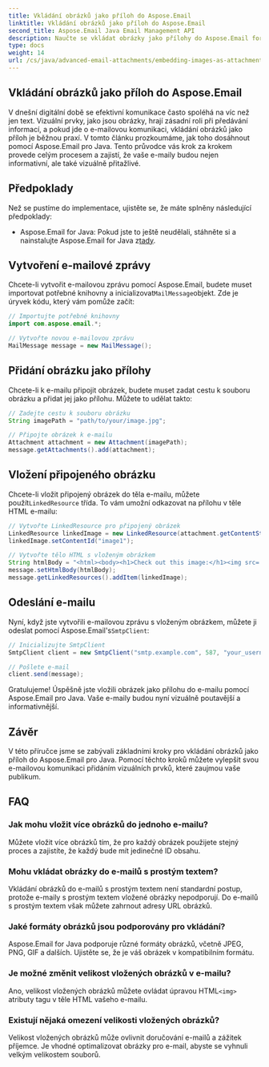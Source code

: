 ```yaml
---
title: Vkládání obrázků jako příloh do Aspose.Email
linktitle: Vkládání obrázků jako příloh do Aspose.Email
second_title: Aspose.Email Java Email Management API
description: Naučte se vkládat obrázky jako přílohy do Aspose.Email for Java. Povyšte svou e-mailovou komunikaci pomocí vizuálně poutavého obsahu.
type: docs
weight: 14
url: /cs/java/advanced-email-attachments/embedding-images-as-attachments/
---
```


## Vkládání obrázků jako příloh do Aspose.Email

V dnešní digitální době se efektivní komunikace často spoléhá na víc než jen text. Vizuální prvky, jako jsou obrázky, hrají zásadní roli při předávání informací, a pokud jde o e-mailovou komunikaci, vkládání obrázků jako příloh je běžnou praxí. V tomto článku prozkoumáme, jak toho dosáhnout pomocí Aspose.Email pro Java. Tento průvodce vás krok za krokem provede celým procesem a zajistí, že vaše e-maily budou nejen informativní, ale také vizuálně přitažlivé.

## Předpoklady

Než se pustíme do implementace, ujistěte se, že máte splněny následující předpoklady:

-  Aspose.Email for Java: Pokud jste to ještě neudělali, stáhněte si a nainstalujte Aspose.Email for Java z[tady](https://releases.aspose.com/email/java/).

## Vytvoření e-mailové zprávy

 Chcete-li vytvořit e-mailovou zprávu pomocí Aspose.Email, budete muset importovat potřebné knihovny a inicializovat`MailMessage`objekt. Zde je úryvek kódu, který vám pomůže začít:

```java
// Importujte potřebné knihovny
import com.aspose.email.*;

// Vytvořte novou e-mailovou zprávu
MailMessage message = new MailMessage();
```

## Přidání obrázku jako přílohy

Chcete-li k e-mailu připojit obrázek, budete muset zadat cestu k souboru obrázku a přidat jej jako přílohu. Můžete to udělat takto:

```java
// Zadejte cestu k souboru obrázku
String imagePath = "path/to/your/image.jpg";

// Připojte obrázek k e-mailu
Attachment attachment = new Attachment(imagePath);
message.getAttachments().add(attachment);
```

## Vložení připojeného obrázku

 Chcete-li vložit připojený obrázek do těla e-mailu, můžete použít`LinkedResource` třída. To vám umožní odkazovat na přílohu v těle HTML e-mailu:

```java
// Vytvořte LinkedResource pro připojený obrázek
LinkedResource linkedImage = new LinkedResource(attachment.getContentStream(), "image/jpeg");
linkedImage.setContentId("image1");

// Vytvořte tělo HTML s vloženým obrázkem
String htmlBody = "<html><body><h1>Check out this image:</h1><img src='cid:image1'></body></html>";
message.setHtmlBody(htmlBody);
message.getLinkedResources().addItem(linkedImage);
```

## Odeslání e-mailu

 Nyní, když jste vytvořili e-mailovou zprávu s vloženým obrázkem, můžete ji odeslat pomocí Aspose.Email's`SmtpClient`:

```java
// Inicializujte SmtpClient
SmtpClient client = new SmtpClient("smtp.example.com", 587, "your_username", "your_password");

// Pošlete e-mail
client.send(message);
```

Gratulujeme! Úspěšně jste vložili obrázek jako přílohu do e-mailu pomocí Aspose.Email pro Java. Vaše e-maily budou nyní vizuálně poutavější a informativnější.

## Závěr

V této příručce jsme se zabývali základními kroky pro vkládání obrázků jako příloh do Aspose.Email pro Java. Pomocí těchto kroků můžete vylepšit svou e-mailovou komunikaci přidáním vizuálních prvků, které zaujmou vaše publikum.

## FAQ

### Jak mohu vložit více obrázků do jednoho e-mailu?

Můžete vložit více obrázků tím, že pro každý obrázek použijete stejný proces a zajistíte, že každý bude mít jedinečné ID obsahu.

### Mohu vkládat obrázky do e-mailů s prostým textem?

Vkládání obrázků do e-mailů s prostým textem není standardní postup, protože e-maily s prostým textem vložené obrázky nepodporují. Do e-mailů s prostým textem však můžete zahrnout adresy URL obrázků.

### Jaké formáty obrázků jsou podporovány pro vkládání?

Aspose.Email for Java podporuje různé formáty obrázků, včetně JPEG, PNG, GIF a dalších. Ujistěte se, že je váš obrázek v kompatibilním formátu.

### Je možné změnit velikost vložených obrázků v e-mailu?

 Ano, velikost vložených obrázků můžete ovládat úpravou HTML`<img>` atributy tagu v těle HTML vašeho e-mailu.

### Existují nějaká omezení velikosti vložených obrázků?

Velikost vložených obrázků může ovlivnit doručování e-mailů a zážitek příjemce. Je vhodné optimalizovat obrázky pro e-mail, abyste se vyhnuli velkým velikostem souborů.